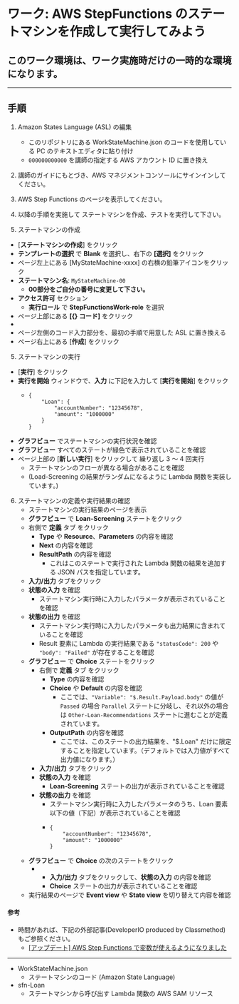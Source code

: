 # ワーク: AWS StepFunctions のステートマシンを作成して実行してみよう

## このワーク環境は、ワーク実施時だけの一時的な環境になります。

---

## 手順

1. Amazon States Language (ASL) の編集
   - このリポジトリにある WorkStateMachine.json のコードを使用している PC のテキストエディタに貼り付け
   - `000000000000` を講師の指定する AWS アカウント ID に置き換え
     
2. 講師のガイドにもとづき、AWS マネジメントコンソールにサインインしてください。

3. AWS Step Functions のページを表示してください。

4. 以降の手順を実施して ステートマシンを作成、テストを実行して下さい。

5. ステートマシンの作成
  - [**ステートマシンの作成**] をクリック
  - **テンプレートの選択** で **Blank** を選択し、右下の **[選択]** をクリック
  - ページ左上にある [MyStateMachine-xxxx] の右横の鉛筆アイコンをクリック
  - **ステートマシン名**: `MyStateMachine-00`
    - **00部分をご自分の番号に変更して下さい。**
  - **アクセス許可** セクション
    - **実行ロール** で **StepFunctionsWork-role** を選択
  - ページ上部にある **[{} コード]** をクリック
  - 
  - ページ左側のコード入力部分を、最初の手順で用意した ASL に置き換える 
  - ページ右上にある [**作成**] をクリック
    
5. ステートマシンの実行
  - [**実行**] をクリック
  - **実行を開始** ウィンドウで、**入力** に下記を入力して [**実行を開始**] をクリック
    - ```
      {
          "Loan": {
              "accountNumber": "12345678",
              "amount": "1000000"
          }
      }
      ``` 
  - **グラフビュー** でステートマシンの実行状況を確認
  - **グラフビュー** すべてのステートが緑色で表示されていることを確認
  - ページ上部の [**新しい実行**] をクリックして 繰り返し 3 ～ 4 回実行
    - ステートマシンのフローが異なる場合があることを確認
    - (Load-Screening の結果がランダムになるように Lambda 関数を実装しています。)
    
6. ステートマシンの定義や実行結果の確認
   - ステートマシンの実行結果のページを表示
   - **グラフビュー** で **Loan-Screening** ステートをクリック
   - 右側で **定義** タブ をクリック
     - **Type** や **Resource**、**Parameters** の内容を確認
     - **Next** の内容を確認
     - **ResultPath** の内容を確認
       - これはこのステートで実行された Lambda 関数の結果を追加する JSON パスを指定しています。
   - **入力/出力** タブをクリック
   - **状態の入力** を確認
     - ステートマシン実行時に入力したパラメータが表示されていることを確認
   - **状態の出力** を確認
     - ステートマシン実行時に入力したパラメータも出力結果に含まれていることを確認
     - Result 要素に Lambda の実行結果である `"statusCode": 200` や `"body": "Failed"` が存在することを確認
   - **グラフビュー** で **Choice** ステートをクリック
     - 右側で **定義** タブ をクリック
       - **Type** の内容を確認
       - **Choice** や **Default** の内容を確認
         - ここでは、`"Variable": "$.Result.Payload.body"` の値が `Passed` の場合 `Parallel` ステートに分岐し、それ以外の場合は `Other-Loan-Recommendations` ステートに進むことが定義されています。
       - **OutputPath** の内容を確認
         - ここでは、このステートの出力結果を、"$.Loan" だけに限定することを指定しています。（デフォルトでは入力値がすべて出力値になります。） 
     - **入力/出力** タブをクリック
     - **状態の入力** を確認
       - **Loan-Screening** ステートの出力が表示されていることを確認
     - **状態の出力** を確認
       - ステートマシン実行時に入力したパラメータのうち、Loan 要素以下の値（下記）が表示されていることを確認
       - ```
         {
             "accountNumber": "12345678",
             "amount": "1000000"
         }
         ```
   - **グラフビュー** で **Choice** の次のステートをクリック
     - - **入力/出力** タブをクリックして、**状態の入力** の内容を確認
       - **Choice** ステートの出力が表示されていることを確認
   - 実行結果のページで **Event view** や **State view** を切り替えて内容を確認
#### 参考
* 時間があれば、下記の外部記事(DeveloperIO produced by Classmethod)もご参照ください。
  - [[アップデート] AWS Step Functions で変数が使えるようになりました](https://dev.classmethod.jp/articles/step-functions-variables/)
---

* WorkStateMachine.json
  - ステートマシンのコード (Amazon State Language)
* sfn-Loan
  - ステートマシンから呼び出す Lambda 関数の AWS SAM リソース






